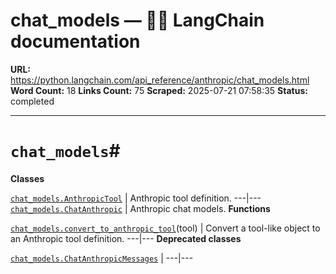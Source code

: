 # chat_models — 🦜🔗 LangChain  documentation

**URL:** https://python.langchain.com/api_reference/anthropic/chat_models.html
**Word Count:** 18
**Links Count:** 75
**Scraped:** 2025-07-21 07:58:35
**Status:** completed

---

# `chat_models`\#

**Classes**

[`chat_models.AnthropicTool`](https://python.langchain.com/api_reference/anthropic/chat_models/langchain_anthropic.chat_models.AnthropicTool.html#langchain_anthropic.chat_models.AnthropicTool "langchain_anthropic.chat_models.AnthropicTool") | Anthropic tool definition.   ---|---   [`chat_models.ChatAnthropic`](https://python.langchain.com/api_reference/anthropic/chat_models/langchain_anthropic.chat_models.ChatAnthropic.html#langchain_anthropic.chat_models.ChatAnthropic "langchain_anthropic.chat_models.ChatAnthropic") | Anthropic chat models.      **Functions**

[`chat_models.convert_to_anthropic_tool`](https://python.langchain.com/api_reference/anthropic/chat_models/langchain_anthropic.chat_models.convert_to_anthropic_tool.html#langchain_anthropic.chat_models.convert_to_anthropic_tool "langchain_anthropic.chat_models.convert_to_anthropic_tool")\(tool\) | Convert a tool-like object to an Anthropic tool definition.   ---|---      **Deprecated classes**

[`chat_models.ChatAnthropicMessages`](https://python.langchain.com/api_reference/anthropic/chat_models/langchain_anthropic.chat_models.ChatAnthropicMessages.html#langchain_anthropic.chat_models.ChatAnthropicMessages "langchain_anthropic.chat_models.ChatAnthropicMessages") |    ---|---